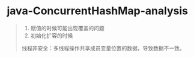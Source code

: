 # java-ConcurrentHashMap-analysis

> 1. 赋值的时候可能出现覆盖的问题
> 2. 初始化扩容的时候
>
> 线程非安全：多线程操作共享成员变量位置的数据，导致数据不一致。



